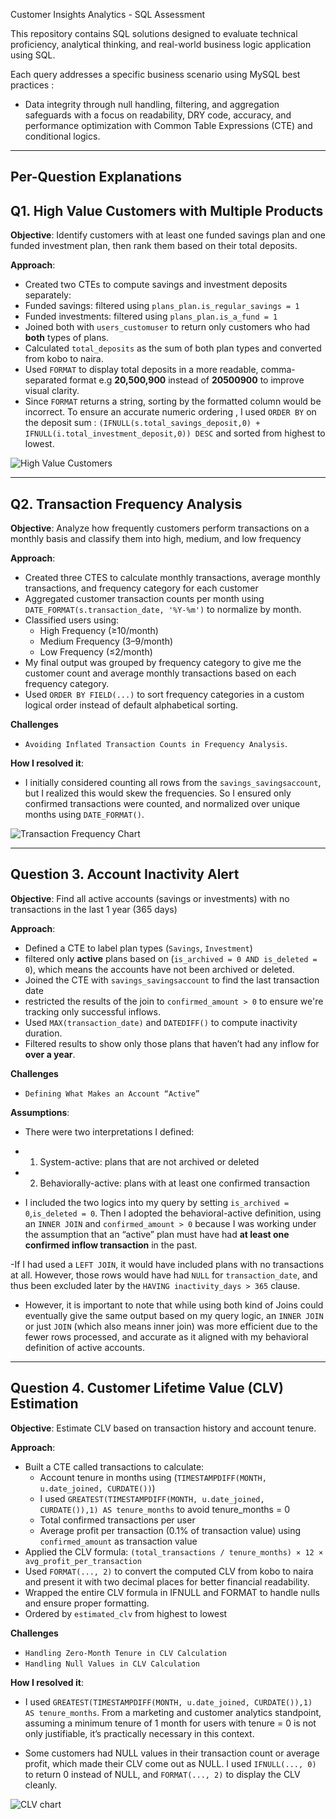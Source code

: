 Customer Insights Analytics - SQL Assessment

This repository contains SQL solutions designed to evaluate technical proficiency, analytical thinking, and real-world business logic application using SQL.

Each query addresses a specific business scenario using MySQL best practices :

- Data integrity through null handling, filtering, and aggregation safeguards with a focus on readability, DRY code, accuracy, and performance optimization with Common Table Expressions (CTE) and conditional logics.

--------------------------------

## Per-Question Explanations

## Q1. High Value Customers with Multiple Products

**Objective**: Identify customers with at least one funded savings plan and one funded investment plan, then rank them based on their total deposits.

**Approach**:
- Created two CTEs to compute savings and investment deposits separately:
- Funded savings: filtered using `plans_plan.is_regular_savings = 1`
- Funded investments: filtered using `plans_plan.is_a_fund = 1`
- Joined both with `users_customuser` to return only customers who had **both** types of plans.
- Calculated `total_deposits` as the sum of both plan types and converted from kobo to naira.
- Used `FORMAT` to display total deposits in a more readable, comma-separated format e.g **20,500,900** instead of **20500900** to improve visual clarity.
- Since `FORMAT` returns a string, sorting by the formatted column would be incorrect. To ensure an accurate numeric ordering , I used `ORDER BY` on the deposit sum : `(IFNULL(s.total_savings_deposit,0) + IFNULL(i.total_investment_deposit,0)) DESC` and sorted from highest to lowest.

![High Value Customers](https://drive.google.com/uc?export=view&id=1LHd7rd7phu5dwzilySycYhQr3m8-NQHe)


------------------------------

## Q2. Transaction Frequency Analysis

**Objective**: Analyze how frequently customers perform transactions on a monthly basis and classify them into 
high, medium, and low frequency

**Approach**:
- Created three CTES to calculate monthly transactions, average monthly transactions, and frequency category for each customer
- Aggregated customer transaction counts per month using `DATE_FORMAT(s.transaction_date, '%Y-%m')` to normalize by month.
- Classified users using:
  - High Frequency (≥10/month)
  - Medium Frequency (3–9/month)
  - Low Frequency (≤2/month)
- My final output was grouped by frequency category to give me the customer count and average monthly transactions based on each frequency category.
- Used `ORDER BY FIELD(...)` to sort frequency categories in a custom logical order instead of default alphabetical sorting.


**Challenges**

- `Avoiding Inflated Transaction Counts in Frequency Analysis`.

**How I resolved it**: 
- I initially considered counting all rows from the `savings_savingsaccount`, but I realized this would skew the frequencies. So I ensured only confirmed transactions were counted, and normalized over unique months using `DATE_FORMAT()`.


![Transaction Frequency Chart](https://drive.google.com/uc?export=view&id=1SJbPfNXHJMH-Mm_V4ZVK0P7xZ-yA28qw)

------------------------------

## Question 3. Account Inactivity Alert

**Objective**: Find all active accounts (savings or investments) with no transactions in the last 1 year (365 days) 

**Approach**:
- Defined a CTE to label plan types (`Savings`, `Investment`) 
- filtered only **active** plans based on (`is_archived = 0 AND is_deleted = 0`), which means the accounts have not been archived or deleted.
- Joined the CTE with `savings_savingsaccount` to find the last transaction date 
- restricted the results of the join to `confirmed_amount > 0` to ensure we're tracking only successful inflows.
- Used `MAX(transaction_date)` and `DATEDIFF()` to compute inactivity duration.
- Filtered results to show only those plans that haven’t had any inflow for **over a year**.

**Challenges**

- `Defining What Makes an Account “Active” `

**Assumptions**: 
- There were two interpretations I defined:
- 1. System-active: plans that are not archived or deleted
- 2. Behaviorally-active: plans with at least one confirmed transaction

- I included the two logics into my query by setting `is_archived = 0`,`is_deleted = 0`. Then I adopted the behavioral-active definition, using an `INNER JOIN` and `confirmed_amount > 0` because I was working under the assumption that an “active” plan must have had **at least one confirmed inflow transaction** in the past.

-If I had used a `LEFT JOIN`, it would have included plans with no transactions at all. However, those rows would have had `NULL` for `transaction_date`, and thus been excluded later by the `HAVING inactivity_days > 365` clause. 

- However, it is important to note that while using both kind of Joins could eventually give the same output based on my query logic, an `INNER JOIN` or just `JOIN` (which also means inner join) was more efficient due to the fewer rows processed, and accurate as it aligned with my behavioral definition of active accounts.

---------------------------------

## Question 4. Customer Lifetime Value (CLV) Estimation

**Objective**: Estimate CLV based on transaction history and account tenure.

**Approach**:
- Built a CTE called transactions to calculate:
  - Account tenure in months using (`TIMESTAMPDIFF(MONTH, u.date_joined, CURDATE())`)
  - I used `GREATEST(TIMESTAMPDIFF(MONTH, u.date_joined, CURDATE()),1) AS tenure_months` to avoid tenure_months = 0
  - Total confirmed transactions per user
  - Average profit per transaction (0.1% of transaction value) using `confirmed_amount` as transaction value
- Applied the CLV formula: `(total_transactions / tenure_months) × 12 × avg_profit_per_transaction`
- Used `FORMAT(..., 2)` to convert the computed CLV from kobo to naira and present it with two decimal places for better financial readability.
- Wrapped the entire CLV formula in IFNULL and FORMAT to handle nulls and ensure proper formatting.
- Ordered by `estimated_clv` from highest to lowest

**Challenges**

- `Handling Zero-Month Tenure in CLV Calculation`
- `Handling Null Values in CLV Calculation`

**How I resolved it**: 
- I used `GREATEST(TIMESTAMPDIFF(MONTH, u.date_joined, CURDATE()),1) AS tenure_months`. From a marketing and customer analytics standpoint, assuming a minimum tenure of 1 month for users with tenure = 0 is not only justifiable, it’s practically necessary in this context.

- Some customers had NULL values in their transaction count or average profit, which made their CLV come out as NULL. I used `IFNULL(..., 0)` to return 0 instead of NULL, and `FORMAT(..., 2)` to display the CLV cleanly.

![CLV chart](https://drive.google.com/uc?export=view&id=1j8qikSXakm4SLP-VDHt4pp2EC4kTbE9o)







